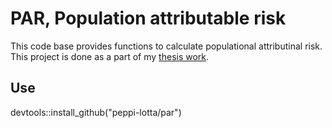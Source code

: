 # PAR, Population attributable risk
This code base provides functions to calculate populational attributinal risk. This project is done as a part of my [thesis work](https://github.com/peppi-lotta/thesis).

## Use 
devtools::install_github("peppi-lotta/par")
